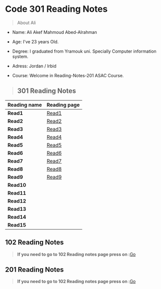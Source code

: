 # Code 301 Reading Notes

>About Ali 

* Name: Ali Akef Mahmoud Abed-Alrahman

* Age: I've 23 years Old. 

* Degree: I graduated from Yramouk uni. Specially Computer information system. 

* Adress: Jordan / Irbid

* Course: Welcome in Reading-Notes-201 ASAC Course.



>## 301 Reading Notes


Reading name     | Reading page
---------------- | ----------------------
**Read1**        | [Read1](Read1.md)
**Read2**        | [Read2](Read2.md)
**Read3**        | [Read3](Read3.md)
**Read4**        | [Read4](Read4.md)
**Read5**        | [Read5](Read5.md)
**Read6**        | [Read6](Read6.md)
**Read7**        | [Read7](Read7.md)
**Read8**        | [Read8](Read8.md)
**Read9**        | [Read9](Read9.md)
**Read10**       | 
**Read11**       |  
**Read12**       |  
**Read13**       |  
**Read14**       |  
**Read15**       | 


## 102 Reading Notes

>**If you need to go to 102 Reading notes page press on :**[Go](https://alishiyyab.github.io/Reading-notes/)

## 201 Reading Notes

>**If you need to go to 102 Reading notes page press on :**[Go](https://github.com/AliShiyyab/Reading-Notes-201)
